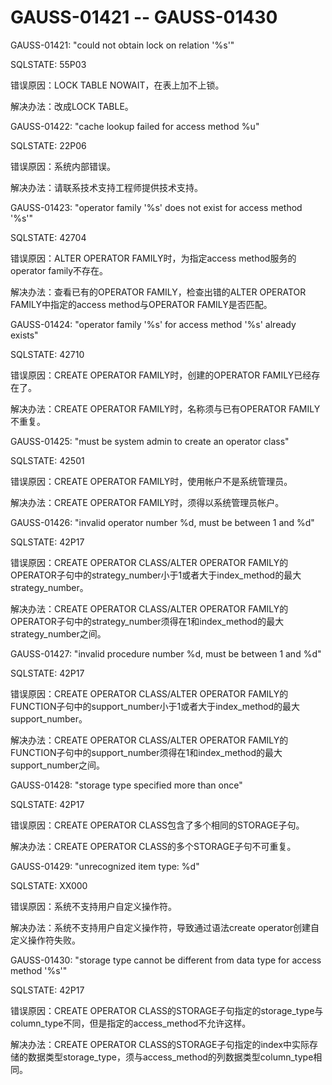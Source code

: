 # GAUSS-01421 -- GAUSS-01430<a name="ZH-CN_TOPIC_0302073373"></a>

GAUSS-01421: "could not obtain lock on relation '%s'"

SQLSTATE: 55P03

错误原因：LOCK TABLE NOWAIT，在表上加不上锁。

解决办法：改成LOCK TABLE。

GAUSS-01422: "cache lookup failed for access method %u"

SQLSTATE: 22P06

错误原因：系统内部错误。

解决办法：请联系技术支持工程师提供技术支持。

GAUSS-01423: "operator family '%s' does not exist for access method '%s'"

SQLSTATE: 42704

错误原因：ALTER OPERATOR FAMILY时，为指定access method服务的operator family不存在。

解决办法：查看已有的OPERATOR FAMILY，检查出错的ALTER OPERATOR FAMILY中指定的access method与OPERATOR FAMILY是否匹配。

GAUSS-01424: "operator family '%s' for access method '%s' already exists"

SQLSTATE: 42710

错误原因：CREATE OPERATOR FAMILY时，创建的OPERATOR FAMILY已经存在了。

解决办法：CREATE OPERATOR FAMILY时，名称须与已有OPERATOR FAMILY不重复。

GAUSS-01425: "must be system admin to create an operator class"

SQLSTATE: 42501

错误原因：CREATE OPERATOR FAMILY时，使用帐户不是系统管理员。

解决办法：CREATE OPERATOR FAMILY时，须得以系统管理员帐户。

GAUSS-01426: "invalid operator number %d, must be between 1 and %d"

SQLSTATE: 42P17

错误原因：CREATE OPERATOR CLASS/ALTER OPERATOR FAMILY的OPERATOR子句中的strategy\_number小于1或者大于index\_method的最大strategy\_number。

解决办法：CREATE OPERATOR CLASS/ALTER OPERATOR FAMILY的OPERATOR子句中的strategy\_number须得在1和index\_method的最大strategy\_number之间。

GAUSS-01427: "invalid procedure number %d, must be between 1 and %d"

SQLSTATE: 42P17

错误原因：CREATE OPERATOR CLASS/ALTER OPERATOR FAMILY的FUNCTION子句中的support\_number小于1或者大于index\_method的最大support\_number。

解决办法：CREATE OPERATOR CLASS/ALTER OPERATOR FAMILY的FUNCTION子句中的support\_number须得在1和index\_method的最大support\_number之间。

GAUSS-01428: "storage type specified more than once"

SQLSTATE: 42P17

错误原因：CREATE OPERATOR CLASS包含了多个相同的STORAGE子句。

解决办法：CREATE OPERATOR CLASS的多个STORAGE子句不可重复。

GAUSS-01429: "unrecognized item type: %d"

SQLSTATE: XX000

错误原因：系统不支持用户自定义操作符。

解决办法：系统不支持用户自定义操作符，导致通过语法create operator创建自定义操作符失败。

GAUSS-01430: "storage type cannot be different from data type for access method '%s'"

SQLSTATE: 42P17

错误原因：CREATE OPERATOR CLASS的STORAGE子句指定的storage\_type与column\_type不同，但是指定的access\_method不允许这样。

解决办法：CREATE OPERATOR CLASS的STORAGE子句指定的index中实际存储的数据类型storage\_type，须与access\_method的列数据类型column\_type相同。

